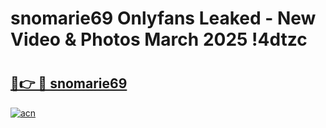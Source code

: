 # snomarie69 Onlyfans Leaked - New Video & Photos March 2025 !4dtzc

# <h2><a href="https://illqut.iuczelnia.edu.pl?title=snomarie69&ref=4dtzc">🔗👉 🔴 snomarie69</a></h2>

[![acn](https://github.com/user-attachments/assets/0f9c940e-d8b0-45ae-aac7-cd30a18b3e1c)](https://illqut.iuczelnia.edu.pl?title=snomarie69&ref=4dtzc)

